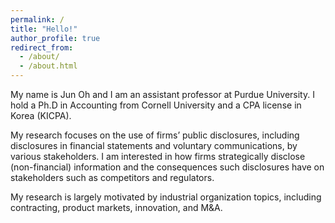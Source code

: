 ```yaml
---
permalink: /
title: "Hello!"
author_profile: true
redirect_from: 
  - /about/
  - /about.html
---
```


<!-- CSS to handle ClustrMaps iframe visibility and the white overlay -->
<style>
  /* Ensure ClustrMaps iframe is styled correctly */
  iframe[src*="clustrmaps"] {
    position: relative; /* Make the iframe a positioned element */
    display: block;
    width: 100%;
    height: auto;
    z-index: 1; /* Position the iframe below the overlay */
  }

  /* Overlay to block interaction */
  #clustrmaps-overlay {
    position: absolute;
    top: 0;
    left: 0;
    width: 100%;
    height: 100%;
    background-color: white; /* Solid white to block interaction */
    z-index: 2; /* Ensure overlay sits on top of the iframe */
  }

  /* Ensure the parent container is positioned */
  .clustrmaps-container {
    position: relative;
    display: inline-block;
    width: 100%;  /* Adjust according to your desired size */
    height: auto;
  }
</style>

<!-- Main content of your page -->

My name is Jun Oh and I am an assistant professor at Purdue University. I hold a Ph.D in Accounting from Cornell University and a CPA license in Korea (KICPA).

My research focuses on the use of firms’ public disclosures, including disclosures in financial statements and voluntary communications, by various stakeholders. 
I am interested in how firms strategically disclose (non-financial) information and the consequences such disclosures have on stakeholders such as competitors and regulators. 

My research is largely motivated by industrial organization topics, including contracting, product markets, innovation, and M&A. 

<!-- Container for ClustrMaps iframe -->
<div class="clustrmaps-container">
  <!-- White overlay box to block interaction -->
  <div id="clustrmaps-overlay"></div>

  <!-- ClustrMaps iframe that gets tracked -->
  <script type="text/javascript" id="clustrmaps" src="//cdn.clustrmaps.com/map_v2.js?cl=ffffff&w=70&t=n&d=RMSvqEXZDNxGKMwY9IRg8QIkEpAIvhA8kEF4EKjMN7M&co=ffffff&ct=ffffff&cmo=ffffff&cmn=ffffff"></script>
</div>

<script>
  // This script adds the white overlay to block interaction with the iframe
  window.addEventListener('load', function () {
    const overlay = document.getElementById('clustrmaps-overlay');
    const iframe = document.querySelector('iframe[src*="clustrmaps"]');
    
    // If ClustrMaps iframe exists, add the overlay on top
    if (iframe && overlay) {
      iframe.parentElement.style.position = 'relative'; // Ensure container is positioned
      overlay.style.position = 'absolute';  // Make overlay sit on top of iframe
      overlay.style.top = 0;
      overlay.style.left = 0;
      overlay.style.width = '100%';
      overlay.style.height = '100%';
    }
  });
</script>
